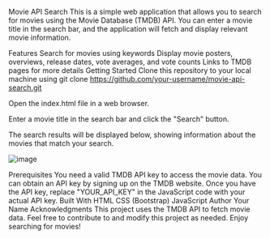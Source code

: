 Movie API Search
This is a simple web application that allows you to search for movies using the Movie Database (TMDB) API. You can enter a movie title in the search bar, and the application will fetch and display relevant movie information.

Features
Search for movies using keywords
Display movie posters, overviews, release dates, vote averages, and vote counts
Links to TMDB pages for more details
Getting Started
Clone this repository to your local machine using git clone https://github.com/your-username/movie-api-search.git

Open the index.html file in a web browser.

Enter a movie title in the search bar and click the "Search" button.

The search results will be displayed below, showing information about the movies that match your search.

![image](https://github.com/SaadetKilicarslan/Movie-API-Search/assets/140449815/c681e43e-651f-4758-a889-a0c2a4d499f2)


Prerequisites
You need a valid TMDB API key to access the movie data. You can obtain an API key by signing up on the TMDB website. Once you have the API key, replace "YOUR_API_KEY" in the JavaScript code with your actual API key.
Built With
HTML
CSS (Bootstrap)
JavaScript
Author
Your Name
Acknowledgments
This project uses the TMDB API to fetch movie data.
Feel free to contribute to and modify this project as needed. Enjoy searching for movies!
